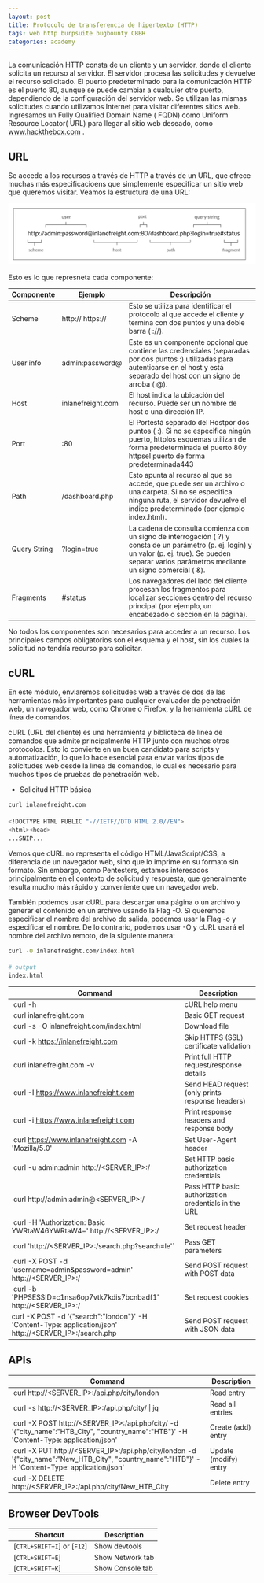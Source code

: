 ```yaml
---
layout: post
title: Protocolo de transferencia de hipertexto (HTTP)
tags: web http burpsuite bugbounty CBBH
categories: academy 
---
```



La comunicación HTTP consta de un cliente y un servidor, donde el cliente solicita un recurso al servidor. El servidor procesa las solicitudes y devuelve el recurso solicitado. El puerto predeterminado para la comunicación HTTP es el puerto 80, aunque se puede cambiar a cualquier otro puerto, dependiendo de la configuración del servidor web. Se utilizan las mismas solicitudes cuando utilizamos Internet para visitar diferentes sitios web. Ingresamos un Fully Qualified Domain Name ( FQDN) como Uniform Resource Locator( URL) para llegar al sitio web deseado, como www.hackthebox.com .


## URL

Se accede a los recursos a través de HTTP a través de un URL, que ofrece muchas más especificacioens que simplemente especificar un sitio web que queremos visitar. Veamos la estructura de una URL:

![](/assets/03/00.png)

Esto es lo que represneta cada componente:

| Componente | Ejemplo | Descripción |
| -----------|---------|-------------|
| Scheme | http:// https:// | Esto se utiliza para identificar el protocolo al que accede el cliente y termina con dos puntos y una doble barra ( ://). |
| User info | admin:password@ | Este es un componente opcional que contiene las credenciales (separadas por dos puntos :) utilizadas para autenticarse en el host y está separado del host con un signo de arroba ( @). |
| Host | inlanefreight.com | El host indica la ubicación del recurso. Puede ser un nombre de host o una dirección IP. |
| Port | :80 | El Portestá separado del Hostpor dos puntos ( :). Si no se especifica ningún puerto, httplos esquemas utilizan de forma predeterminada el puerto 80y httpsel puerto de forma predeterminada443 |
| Path | /dashboard.php | Esto apunta al recurso al que se accede, que puede ser un archivo o una carpeta. Si no se especifica ninguna ruta, el servidor devuelve el índice predeterminado (por ejemplo index.html). |
| Query String | ?login=true | La cadena de consulta comienza con un signo de interrogación ( ?) y consta de un parámetro (p. ej. login) y un valor (p. ej. true). Se pueden separar varios parámetros mediante un signo comercial ( &). |
| Fragments | #status | Los navegadores del lado del cliente procesan los fragmentos para localizar secciones dentro del recurso principal (por ejemplo, un encabezado o sección en la página). |

No todos los componentes son necesarios para acceder a un recurso. Los principales campos obligatorios son el esquema y el host, sin los cuales la solicitud no tendría recurso para solicitar.

## cURL

En este módulo, enviaremos solicitudes web a través de dos de las herramientas más importantes para cualquier evaluador de penetración web, un navegador web, como Chrome o Firefox, y la herramienta cURL de línea de comandos.

cURL (URL del cliente) es una herramienta y biblioteca de línea de comandos que admite principalmente HTTP junto con muchos otros protocolos. Esto lo convierte en un buen candidato para scripts y automatización, lo que lo hace esencial para enviar varios tipos de solicitudes web desde la línea de comandos, lo cual es necesario para muchos tipos de pruebas de penetración web.

- Solicitud HTTP básica

~~~ bash
curl inlanefreight.com

<!DOCTYPE HTML PUBLIC "-//IETF//DTD HTML 2.0//EN">
<html><head>
...SNIP...
~~~

Vemos que cURL no representa el código HTML/JavaScript/CSS, a diferencia de un navegador web, sino que lo imprime en su formato sin formato. Sin embargo, como Pentesters, estamos interesados ​​principalmente en el contexto de solicitud y respuesta, que generalmente resulta mucho más rápido y conveniente que un navegador web.

También podemos usar cURL para descargar una página o un archivo y generar el contenido en un archivo usando la Flag -O. Si queremos especificar el nombre del archivo de salida, podemos usar la Flag -o y especificar el nombre. De lo contrario, podemos usar -O y cURL usará el nombre del archivo remoto, de la siguiente manera:

~~~ bash
curl -O inlanefreight.com/index.html

# output
index.html
~~~


| **Command** | **Description** |
| --------------|-------------------|
| curl -h | cURL help menu |
| curl inlanefreight.com | Basic GET request |
| curl -s -O inlanefreight.com/index.html | Download file |
| curl -k https://inlanefreight.com | Skip HTTPS (SSL) certificate validation |
| curl inlanefreight.com -v | Print full HTTP request/response details |
| curl -I https://www.inlanefreight.com | Send HEAD request (only prints response headers) |
| curl -i https://www.inlanefreight.com | Print response headers and response body |
| curl https://www.inlanefreight.com -A 'Mozilla/5.0' | Set User-Agent header |
| curl -u admin:admin http://<SERVER_IP>:<PORT>/ | Set HTTP basic authorization credentials |
| curl  http://admin:admin@<SERVER_IP>:<PORT>/ | Pass HTTP basic authorization credentials in the URL |
| curl -H 'Authorization: Basic YWRtaW46YWRtaW4=' http://<SERVER_IP>:<PORT>/ | Set request header |
| curl 'http://<SERVER_IP>:<PORT>/search.php?search=le'` | Pass GET parameters |
| curl -X POST -d 'username=admin&password=admin' http://<SERVER_IP>:<PORT>/ | Send POST request with POST data |
| curl -b 'PHPSESSID=c1nsa6op7vtk7kdis7bcnbadf1' http://<SERVER_IP>:<PORT>/ | Set request cookies |
|curl -X POST -d '{"search":"london"}' -H 'Content-Type: application/json' http://<SERVER_IP>:<PORT>/search.php | Send POST request with JSON data |

## APIs

| Command | Description |
| ---------- | ---------- |
| curl http://<SERVER_IP>:<PORT>/api.php/city/london | Read entry |
| curl -s http://<SERVER_IP>:<PORT>/api.php/city/ \| jq | Read all entries |
| curl -X POST http://<SERVER_IP>:<PORT>/api.php/city/ -d '{"city_name":"HTB_City", "country_name":"HTB"}' -H 'Content-Type: application/json' | Create (add) entry |
| curl -X PUT http://<SERVER_IP>:<PORT>/api.php/city/london -d '{"city_name":"New_HTB_City", "country_name":"HTB"}' -H 'Content-Type: application/json' | Update (modify) entry |
| curl -X DELETE http://<SERVER_IP>:<PORT>/api.php/city/New_HTB_City | Delete entry |

## Browser DevTools

| **Shortcut** | **Description** |
| --------------|-------------------|
| [`CTRL+SHIFT+I`] or [`F12`] | Show devtools |
| [`CTRL+SHIFT+E`] | Show Network tab |
| [`CTRL+SHIFT+K`] | Show Console tab |